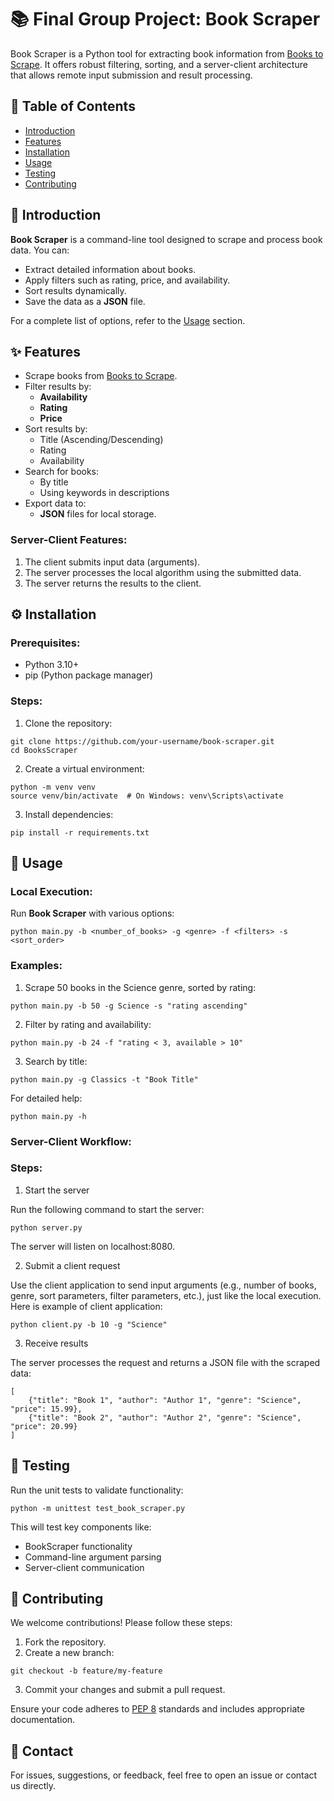# 📚 Final Group Project: **Book Scraper**
Book Scraper is a Python tool for extracting book information from [Books to Scrape](https://books.toscrape.com/). It offers robust filtering, sorting, and a server-client architecture that allows remote input submission and result processing.

## 📖 Table of Contents
- [Introduction](#-🌟-introduction)
- [Features](#✨-features)
- [Installation](#⚙️-installation)
- [Usage](#🚀-usage)
- [Testing](#🧪-testing)
- [Contributing](#🤝-contributing)

## 🌟 Introduction
**Book Scraper** is a command-line tool designed to scrape and process book data. You can:

- Extract detailed information about books.
- Apply filters such as rating, price, and availability.
- Sort results dynamically.
- Save the data as a **JSON** file.

For a complete list of options, refer to the [Usage](#🚀-usage) section.

## ✨ Features
- Scrape books from [Books to Scrape](https://books.toscrape.com/).
- Filter results by:
  - **Availability**
  - **Rating**
  - **Price**
- Sort results by:
  - Title (Ascending/Descending)
  - Rating
  - Availability
- Search for books:
  - By title
  - Using keywords in descriptions
- Export data to:
  - **JSON** files for local storage.

### Server-Client Features:
1. The client submits input data (arguments).
2. The server processes the local algorithm using the submitted data.
3. The server returns the results to the client.

## ⚙️ Installation
### Prerequisites:
- Python 3.10+
- pip (Python package manager)
### Steps:
1. Clone the repository:

```
git clone https://github.com/your-username/book-scraper.git
cd BooksScraper
```

2. Create a virtual environment:

```
python -m venv venv
source venv/bin/activate  # On Windows: venv\Scripts\activate
```

3. Install dependencies:

```
pip install -r requirements.txt
```

## 🚀 Usage
### Local Execution:
Run **Book Scraper** with various options:

```
python main.py -b <number_of_books> -g <genre> -f <filters> -s <sort_order>
```

### Examples:
1. Scrape 50 books in the Science genre, sorted by rating:

```
python main.py -b 50 -g Science -s "rating ascending"
```

2. Filter by rating and availability:

```
python main.py -b 24 -f "rating < 3, available > 10"
```

3. Search by title:

```
python main.py -g Classics -t "Book Title"
```

For detailed help:

```
python main.py -h
```

### Server-Client Workflow:
### Steps:
1. Start the server

Run the following command to start the server:
```
python server.py
```
The server will listen on localhost:8080.

2. Submit a client request

Use the client application to send input arguments (e.g., number of books, genre, sort parameters, filter parameters, etc.), just like the local execution. Here is example of client application:

```
python client.py -b 10 -g "Science"
```
3. Receive results

The server processes the request and returns a JSON file with the scraped data:

```
[
    {"title": "Book 1", "author": "Author 1", "genre": "Science", "price": 15.99},
    {"title": "Book 2", "author": "Author 2", "genre": "Science", "price": 20.99}
]
```

## 🧪 Testing
Run the unit tests to validate functionality:

```
python -m unittest test_book_scraper.py
```

This will test key components like:

- BookScraper functionality
- Command-line argument parsing
- Server-client communication

## 🤝 Contributing
We welcome contributions! Please follow these steps:

1. Fork the repository.
2. Create a new branch:

```
git checkout -b feature/my-feature
```

3. Commit your changes and submit a pull request.

Ensure your code adheres to [PEP 8](https://pep8.org/) standards and includes appropriate documentation.

## 📧 Contact
For issues, suggestions, or feedback, feel free to open an issue or contact us directly.

